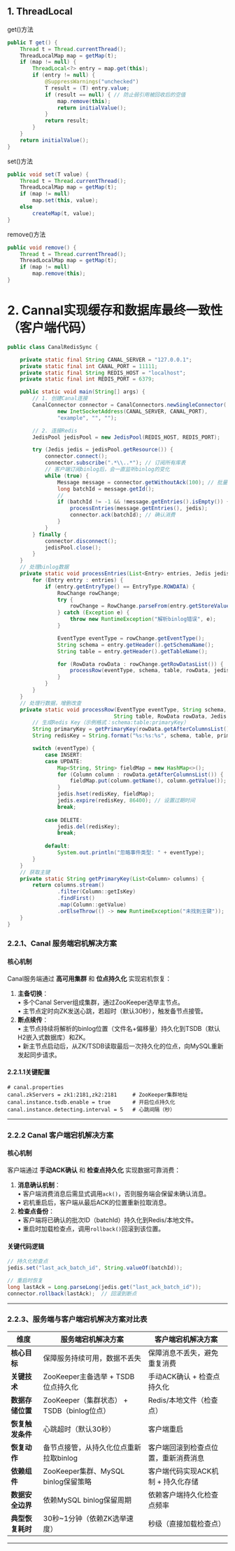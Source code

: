 ## 1. ThreadLocal
get()方法
```java
public T get() {
    Thread t = Thread.currentThread();
    ThreadLocalMap map = getMap(t);
    if (map != null) {
        ThreadLocal<?> entry = map.get(this);
        if (entry != null) {
            @SuppressWarnings("unchecked")
            T result = (T) entry.value;
            if (result == null) { // 防止弱引用被回收后的空值
                map.remove(this);
                return initialValue();
            }
            return result;
        }
    }
    return initialValue();
}
```
set()方法
```java
public void set(T value) {
    Thread t = Thread.currentThread();
    ThreadLocalMap map = getMap(t);
    if (map != null)
        map.set(this, value);
    else
        createMap(t, value);
}
```
remove()方法
```java
public void remove() {
    Thread t = Thread.currentThread();
    ThreadLocalMap map = getMap(t);
    if (map != null)
        map.remove(this);
}
```

# 2. Cannal实现缓存和数据库最终一致性（客户端代码）
```java
public class CanalRedisSync {

    private static final String CANAL_SERVER = "127.0.0.1";
    private static final int CANAL_PORT = 11111;
    private static final String REDIS_HOST = "localhost";
    private static final int REDIS_PORT = 6379;

    public static void main(String[] args) {
        // 1. 创建Canal连接
        CanalConnector connector = CanalConnectors.newSingleConnector(
                new InetSocketAddress(CANAL_SERVER, CANAL_PORT),
                "example", "", "");

        // 2. 连接Redis
        JedisPool jedisPool = new JedisPool(REDIS_HOST, REDIS_PORT);

        try (Jedis jedis = jedisPool.getResource()) {
            connector.connect();
            connector.subscribe(".*\\..*"); // 订阅所有库表
            // 客户端订阅binlog后，会一直监听binlog的变化
            while (true) {
                Message message = connector.getWithoutAck(100); // 批量获取
                long batchId = message.getId();
                // 
                if (batchId != -1 && !message.getEntries().isEmpty()) {
                    processEntries(message.getEntries(), jedis);
                    connector.ack(batchId); // 确认消费
                }
            }
        } finally {
            connector.disconnect();
            jedisPool.close();
        }
    }
    // 处理binlog数据
    private static void processEntries(List<Entry> entries, Jedis jedis) {
        for (Entry entry : entries) {
            if (entry.getEntryType() == EntryType.ROWDATA) {
                RowChange rowChange;
                try {
                    rowChange = RowChange.parseFrom(entry.getStoreValue());
                } catch (Exception e) {
                    throw new RuntimeException("解析binlog错误", e);
                }

                EventType eventType = rowChange.getEventType();
                String schema = entry.getHeader().getSchemaName();
                String table = entry.getHeader().getTableName();

                for (RowData rowData : rowChange.getRowDatasList()) {
                    processRow(eventType, schema, table, rowData, jedis);
                }
            }
        }
    }
    // 处理行数据，增删改查
    private static void processRow(EventType eventType, String schema, 
                                  String table, RowData rowData, Jedis jedis) {
        // 生成Redis Key（示例格式：schema:table:primaryKey）
        String primaryKey = getPrimaryKey(rowData.getAfterColumnsList());
        String redisKey = String.format("%s:%s:%s", schema, table, primaryKey);

        switch (eventType) {
            case INSERT:
            case UPDATE:
                Map<String, String> fieldMap = new HashMap<>();
                for (Column column : rowData.getAfterColumnsList()) {
                    fieldMap.put(column.getName(), column.getValue());
                }
                jedis.hset(redisKey, fieldMap);
                jedis.expire(redisKey, 86400); // 设置过期时间
                break;
                
            case DELETE:
                jedis.del(redisKey);
                break;
                
            default:
                System.out.println("忽略事件类型: " + eventType);
        }
    }
    // 获取主键
    private static String getPrimaryKey(List<Column> columns) {
        return columns.stream()
                .filter(Column::getIsKey)
                .findFirst()
                .map(Column::getValue)
                .orElseThrow(() -> new RuntimeException("未找到主键"));
    }
}
```
### 2.2.1、Canal **服务端宕机**解决方案  
#### 核心机制  
Canal服务端通过 **高可用集群** 和 **位点持久化** 实现宕机恢复：  
1. **主备切换**：  
   • 多个Canal Server组成集群，通过ZooKeeper选举主节点。  
   • 主节点定时向ZK发送心跳，若超时（默认30秒），触发备节点接管。  
2. **断点续传**：  
   • 主节点持续将解析的binlog位置（文件名+偏移量）持久化到TSDB（默认H2嵌入式数据库）和ZK。  
   • 新主节点启动后，从ZK/TSDB读取最后一次持久化的位点，向MySQL重新发起同步请求。  

#### 2.2.1.1关键配置  
```properties
# canal.properties
canal.zkServers = zk1:2181,zk2:2181     # ZooKeeper集群地址
canal.instance.tsdb.enable = true       # 开启位点持久化
canal.instance.detecting.interval = 5   # 心跳间隔（秒）
``` 
---

### 2.2.2 Canal **客户端宕机**解决方案  
#### 核心机制  
客户端通过 **手动ACK确认** 和 **检查点持久化** 实现数据可靠消费：  
1. **消息确认机制**：  
   • 客户端消费消息后需显式调用`ack()`，否则服务端会保留未确认消息。  
   • 宕机重启后，客户端从最后ACK的位置重新拉取消息。  
2. **检查点备份**：  
   • 客户端将已确认的批次ID（batchId）持久化到Redis/本地文件。  
   • 重启时加载检查点，调用`rollback()`回滚到该位置。  

#### 关键代码逻辑  
```java
// 持久化检查点
jedis.set("last_ack_batch_id", String.valueOf(batchId));

// 重启时恢复
long lastAck = Long.parseLong(jedis.get("last_ack_batch_id"));
connector.rollback(lastAck);  // 回滚到断点
```

---

### 2.2.3、服务端与客户端宕机解决方案对比表  

| **维度**               | **服务端宕机解决方案**                          | **客户端宕机解决方案**                          |  
|------------------------|---------------------------------------------|---------------------------------------------|  
| **核心目标**            | 保障服务持续可用，数据不丢失                   | 保障消息不丢失，避免重复消费                   |  
| **关键技术**            | ZooKeeper主备选举 + TSDB位点持久化            | 手动ACK确认 + 检查点持久化                    |  
| **数据存储位置**        | ZooKeeper（集群状态） + TSDB（binlog位点）     | Redis/本地文件（检查点）                       |  
| **恢复触发条件**        | 心跳超时（默认30秒）                           | 客户端重启                                    |  
| **恢复动作**            | 备节点接管，从持久化位点重新拉取binlog          | 客户端回滚到检查点位置，重新消费消息            |  
| **依赖组件**            | ZooKeeper集群、MySQL binlog保留策略           | 客户端代码实现ACK机制 + 持久化存储              |  
| **数据安全边界**        | 依赖MySQL binlog保留周期                       | 依赖客户端持久化检查点频率                      |  
| **典型恢复耗时**        | 30秒~1分钟（依赖ZK选举速度）                   | 秒级（直接加载检查点）                         |  

---